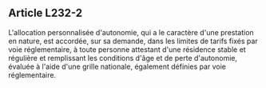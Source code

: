 ## Article L232-2

L'allocation personnalisée d'autonomie, qui a le caractère d'une prestation en nature, est accordée, sur sa
demande, dans les limites de tarifs fixés par voie réglementaire, à toute personne attestant d'une résidence
stable et régulière et remplissant les conditions d'âge et de perte d'autonomie, évaluée à l'aide d'une grille
nationale, également définies par voie réglementaire.


